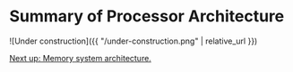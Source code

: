 # Summary of Processor Architecture

![Under construction]({{ "/under-construction.png" | relative_url }})

[Next up: Memory system architecture.](../memory/index.md)
